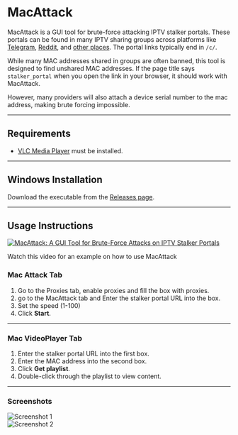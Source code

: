 # MacAttack

MacAttack is a GUI tool for brute-force attacking IPTV stalker portals. These portals can be found in many IPTV sharing groups across platforms like [Telegram](https://www.google.com/search?q=inurl:%22t.me%22%20telegram+iptv+mac+portal), [Reddit](https://www.reddit.com/r/iptvglory/), and [other places](https://www.google.com/search?q=%2200%3A1A%3A79%22+%22%2Fc%2F%22). The portal links typically end in `/c/`. 

While many MAC addresses shared in groups are often banned, this tool is designed to find unshared MAC addresses. If the page title says `stalker_portal` when you open the link in your browser, it should work with MacAttack.

However, many providers will also attach a device serial number to the mac address, making brute forcing impossible.

---

## Requirements

- [VLC Media Player](https://www.videolan.org/vlc/download-windows.html) must be installed.

---

## Windows Installation

Download the executable from the [Releases page](https://github.com/Evilvir-us/MacAttack/releases).

---

## Usage Instructions

[![MacAttack: A GUI Tool for Brute-Force Attacks on IPTV Stalker Portals](https://img.youtube.com/vi/90joS8qgbrQ/0.jpg)](https://www.youtube.com/watch?v=90joS8qgbrQ)

Watch this video for an example on how to use MacAttack
### Mac Attack Tab


1. Go to the Proxies tab, enable proxies and fill the box with proxies.
2. go to the MacAttack tab and Enter the stalker portal URL into the box.
3. Set the speed (1-100)
4. Click **Start**.

---

### Mac VideoPlayer Tab

1. Enter the stalker portal URL into the first box.
2. Enter the MAC address into the second box.
3. Click **Get playlist**.
4. Double-click through the playlist to view content.

---

### Screenshots

![Screenshot 1](https://evilvir.us/application/files/5817/3190/3286/Macattack1.png)  
![Screenshot 2](https://evilvir.us/application/files/6717/3190/3290/Macattack2.png) 
